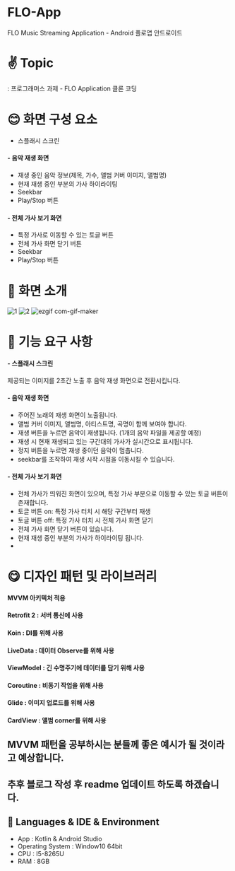 # FLO-App
FLO Music Streaming Application - Android
플로앱 안드로이드
# ✌ Topic 
: 프로그래머스 과제 - FLO Application 클론 코딩

# 😊 화면 구성 요소
- 스플래시 스크린
#### - 음악 재생 화면
 - 재생 중인 음악 정보(제목, 가수, 앨범 커버 이미지, 앨범명)
 - 현재 재생 중인 부분의 가사 하이라이팅
 - Seekbar
 - Play/Stop 버튼
#### - 전체 가사 보기 화면
 - 특정 가사로 이동할 수 있는 토글 버튼
 - 전체 가사 화면 닫기 버튼
 - Seekbar
 - Play/Stop 버튼
 
 # 🤩 화면 소개
 ![1](https://user-images.githubusercontent.com/59405161/122176762-ed492000-cebf-11eb-8ab8-55945069554c.PNG)
 ![2](https://user-images.githubusercontent.com/59405161/122176768-ee7a4d00-cebf-11eb-9230-37df3e1e7cc4.PNG)
 ![ezgif com-gif-maker](https://user-images.githubusercontent.com/59405161/122177537-b0315d80-cec0-11eb-8dea-3a316b61eaa9.gif)
 
 # 👊 기능 요구 사항
 #### - 스플래시 스크린
   제공되는 이미지를 2초간 노출 후 음악 재생 화면으로 전환시킵니다.
 #### - 음악 재생 화면
  - 주어진 노래의 재생 화면이 노출됩니다.
  - 앨범 커버 이미지, 앨범명, 아티스트명, 곡명이 함께 보여야 합니다.
  - 재생 버튼을 누르면 음악이 재생됩니다. (1개의 음악 파일을 제공할 예정)
  - 재생 시 현재 재생되고 있는 구간대의 가사가 실시간으로 표시됩니다.
  - 정지 버튼을 누르면 재생 중이던 음악이 멈춥니다.
  - seekbar를 조작하여 재생 시작 시점을 이동시킬 수 있습니다.
 #### - 전체 가사 보기 화면
  - 전체 가사가 띄워진 화면이 있으며, 특정 가사 부분으로 이동할 수 있는 토글 버튼이 존재합니다.
  - 토글 버튼 on: 특정 가사 터치 시 해당 구간부터 재생
  - 토글 버튼 off: 특정 가사 터치 시 전체 가사 화면 닫기
  - 전체 가사 화면 닫기 버튼이 있습니다.
  - 현재 재생 중인 부분의 가사가 하이라이팅 됩니다.
  - 
 # 😋 디자인 패턴 및 라이브러리 
 #### MVVM 아키텍처 적용
 #### Retrofit 2 : 서버 통신에 사용
 #### Koin : DI를 위해 사용
 #### LiveData : 데이터 Observe를 위해 사용
 #### ViewModel : 긴 수명주기에 데이터를 담기 위해 사용
 #### Coroutine : 비동기 작업을 위해 사용
 #### Glide : 이미지 업로드를 위해 사용
 #### CardView : 앨범 corner를 위해 사용
 
 ## MVVM 패턴을 공부하시는 분들께 좋은 예시가 될 것이라고 예상합니다. 
 ## 추후 블로그 작성 후 readme 업데이트 하도록 하겠습니다.
 
 ## 🐔  Languages & IDE & Environment
- App : Kotlin & Android Studio
-  Operating System : Window10 64bit
-  CPU : I5-8265U
-  RAM : 8GB


 
 
